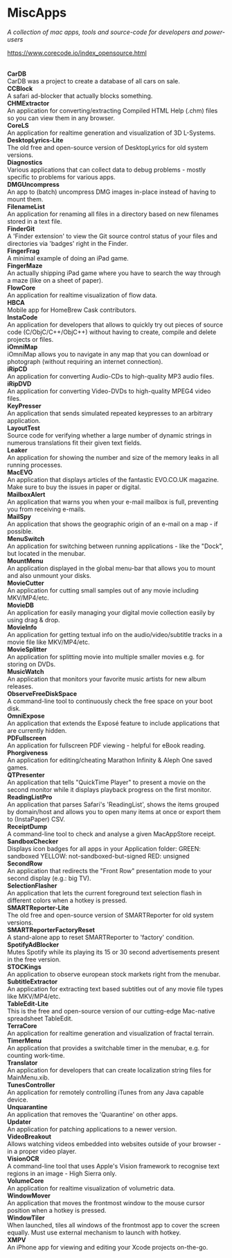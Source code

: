 # MiscApps
*A collection of mac apps, tools and source-code for developers and power-users*

https://www.corecode.io/index_opensource.html

 <br/> 
<b>CarDB</b> <br/> CarDB was a project to create a database of all cars on sale. <br/> 
<b>CCBlock</b> <br/> A safari ad-blocker that actually blocks something. <br/> 
<b>CHMExtractor</b> <br/> An application for converting/extracting Compiled HTML Help (.chm) files so you can view them in any browser. <br/> 
<b>CoreLS</b> <br/> An application for realtime generation and visualization of 3D L-Systems. <br/> 
<b>DesktopLyrics-Lite</b> <br/> The old free and open-source version of DesktopLyrics for old system versions. <br/> 
<b>Diagnostics</b> <br/> Various applications that can collect data to debug problems - mostly specific to problems for various apps. <br/> 
<b>DMGUncompress</b> <br/> An app to (batch) uncompress DMG images in-place instead of having to mount them. <br/> 
<b>FilenameList</b> <br/> An application for renaming all files in a directory based on new filenames stored in a text file. <br/> 
<b>FinderGit</b> <br/> A 'Finder extension' to view the Git source control status of your files and directories via 'badges' right in the Finder. <br/> 
<b>FingerFrag</b> <br/> A minimal example of doing an iPad game. <br/> 
<b>FingerMaze</b> <br/> An actually shipping iPad game where you have to search the way through a maze (like on a sheet of paper). <br/> 
<b>FlowCore</b> <br/> An application for realtime visualization of flow data.<br/> 
<b>HBCA</b> <br/> Mobile app for HomeBrew Cask contributors.<br/> 
<b>InstaCode</b> <br/> An application for developers that allows to quickly try out pieces of source code (C/ObjC/C++/ObjC++) without having to create, compile and delete projects or files. <br/> 
<b>iOmniMap</b> <br/> iOmniMap allows you to navigate in any map that you can download or photograph (without requiring an internet connection).  <br/> 
<b>iRipCD</b> <br/> An application for converting Audio-CDs to high-quality MP3 audio files. <br/> 
<b>iRipDVD</b> <br/> An application for converting Video-DVDs to high-quality MPEG4 video files. <br/> 
<b>KeyPresser</b> <br/> An application that sends simulated repeated keypresses to an arbitrary application. <br/> 
<b>LayoutTest</b> <br/> Source code for verifying whether a large number of dynamic strings in numerous translations fit their given text fields. <br/> 
<b>Leaker</b> <br/> An application for showing the number and size of the memory leaks in all running processes. <br/> 
<b>MacEVO</b> <br/> An application that displays articles of the fantastic EVO.CO.UK magazine. Make sure to buy the issues in paper or digital. <br/> 
<b>MailboxAlert</b> <br/> An application that warns you when your e-mail mailbox is full, preventing you from receiving e-mails. <br/> 
<b>MailSpy</b> <br/> An application that shows the geographic origin of an e-mail on a map - if possible. <br/> 
<b>MenuSwitch</b> <br/> An application for switching between running applications - like the "Dock", but located in the menubar. <br/> 
<b>MountMenu</b> <br/> An application displayed in the global menu-bar that allows you to mount and also unmount your disks. <br/> 
<b>MovieCutter</b> <br/> An application for cutting small samples out of any movie including MKV/MP4/etc. <br/> 
<b>MovieDB</b> <br/> An application for easily managing your digital movie collection easily by using drag & drop. <br/> 
<b>MovieInfo</b> <br/> An application for getting textual info on the audio/video/subtitle tracks in a movie file like MKV/MP4/etc. <br/> 
<b>MovieSplitter</b> <br/> An application for splitting movie into multiple smaller movies e.g. for storing on DVDs. <br/> 
<b>MusicWatch</b> <br/> An application that monitors your favorite music artists for new album releases. <br/> 
<b>ObserveFreeDiskSpace</b> <br/> A command-line tool to continuously check the free space on your boot disk. <br/> 
<b>OmniExpose</b> <br/> An application that extends the Exposé feature to include applications that are currently hidden. <br/> 
<b>PDFullscreen</b> <br/> An application for fullscreen PDF viewing - helpful for eBook reading. <br/> 
<b>Phorgiveness</b> <br/> An application for editing/cheating Marathon Infinity & Aleph One saved games. <br/> 
<b>QTPresenter</b> <br/> An application that tells "QuickTime Player" to present a movie on the second monitor while it displays playback progress on the first monitor. <br/> 
<b>ReadingListPro</b> <br/> An application that parses Safari's 'ReadingList', shows the items grouped by domain/host and allows you to open many items at once or export them to (InstaPaper) CSV. <br/> 
<b>ReceiptDump</b> <br/> A command-line tool to check and analyse a given MacAppStore receipt. <br/> 
<b>SandboxChecker</b> <br/> Displays icon badges for all apps in your Application folder: GREEN: sandboxed YELLOW: not-sandboxed-but-signed RED: unsigned <br/> 
<b>SecondRow</b> <br/> An application that redirects the "Front Row" presentation mode to your second display (e.g.: big TV). <br/> 
<b>SelectionFlasher</b> <br/> An application that lets the current foreground text selection flash in different colors when a hotkey is pressed. <br/> 
<b>SMARTReporter-Lite</b> <br/> The old free and open-source version of SMARTReporter for old system versions. <br/> 
<b>SMARTReporterFactoryReset</b> <br/> A stand-alone app to reset SMARTReporter to 'factory' condition. <br/> 
<b>SpotifyAdBlocker</b> <br/> Mutes Spotify while its playing its 15 or 30 second advertisements present in the free version. <br/> 
<b>STOCKings</b> <br/> An application to observe european stock markets right from the menubar. <br/> 
<b>SubtitleExtractor</b> <br/> An application for extracting text based subtitles out of any movie file types like MKV/MP4/etc.<br/> 
<b>TableEdit-Lite</b> <br/> This is the free and open-source version of our cutting-edge Mac-native spreadsheet TableEdit. <br/> 
<b>TerraCore</b> <br/> An application for realtime generation and visualization of fractal terrain. <br/> 
<b>TimerMenu</b> <br/> An application that provides a switchable timer in the menubar, e.g. for counting work-time. <br/> 
<b>Translator</b> <br/> An application for developers that can create localization string files for MainMenu.xib. <br/> 
<b>TunesController</b> <br/> An application for remotely controlling iTunes from any Java capable device. <br/> 
<b>Unquarantine</b> <br/> An application that removes the 'Quarantine' on other apps. <br/> 
<b>Updater</b> <br/> An application for patching applications to a newer version. <br/> 
<b>VideoBreakout</b> <br/> Allows watching videos embedded into websites outside of your browser - in a proper video player. <br/> 
<b>VisionOCR</b> <br/> A command-line tool that uses Apple's Vision framework to recognise text regions in an image - High Sierra only. <br/> 
<b>VolumeCore</b> <br/> An application for realtime visualization of volumetric data. <br/> 
<b>WindowMover</b> <br/> An application that moves the frontmost window to the mouse cursor position when a hotkey is pressed. <br/> 
<b>WindowTiler</b> <br/> When launched, tiles all windows of the frontmost app to cover the screen equally. Must use external mechanism to launch with hotkey. <br/> 
<b>XMPV</b> <br/> An iPhone app for viewing and editing your Xcode projects on-the-go.
